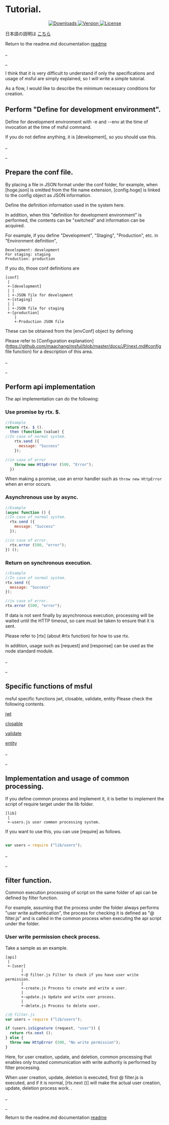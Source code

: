 # Tutorial.

<p align = "center">
  <a href="https://www.npmjs.com/package/msful"> <img src = "https://img.shields.io/npm/dt/msful.svg" alt = "Downloads"> </a>
  <a href="https://www.npmjs.com/package/msful"> <img src = "https://img.shields.io/npm/v/msful.svg" alt = "Version"> </a>
  <a href="https://www.npmjs.com/package/msful"> <img src = "https://img.shields.io/npm/l/msful.svg" alt = "License"> </a>
</p>

日本語の説明は [こちら](https://github.com/maachang/msful/blob/master/docs/JP/tutorial.md)

Return to the readme.md documentation [readme](https://github.com/maachang/msful/blob/master/README_JP.md)

_

_

I think that it is very difficult to understand if only the specifications and usage of msful are simply explained, so I will write a simple tutorial.

As a flow, I would like to describe the minimum necessary conditions for creation.

## Perform "Define for development environment".

Define for development environment with -e and --env at the time of invocation at the time of msful command.

If you do not define anything, it is [development], so you should use this.

_

_

## Prepare the conf file.

By placing a file in JSON format under the conf folder, for example, when [hoge.json] is omitted from the file name extension, [config.hoge] is linked to the config object as JSON information.

Define the definition information used in the system here.

In addition, when this "definition for development environment" is performed, the contents can be "switched" and information can be acquired.

For example, if you define "Development", "Staging", "Production", etc. in "Environment definition",

```
Development: development
For staging: staging
Production: production
```

If you do, those conf definitions are

```
[conf]
 |
 +-[development]
 | |
 | +-JSON file for development
 +-[staging]
 | |
 | +-JSON file for staging
 +-[production]
    |
    +-Production JSON file
```

These can be obtained from the [envConf] object by defining

Please refer to [Configuration explanation](https://github.com/maachang/msful/blob/master/docs/JP/next.md#config file function) for a description of this area.

_

_

## Perform api implementation

The api implementation can do the following:

### Use promise by rtx. $.

```javascript
//Example
return rtx. $ ().
  then (function (value) {
//In case of normal system.
    rtx.send ({
      message: "Success"
    });

//in case of error
    throw new HttpError (500, "Error");
  })
```

When making a promise, use an error handler such as `throw new HttpError` when an error occurs.

### Asynchronous use by async.

```javascript
//Example
(async function () {
//In case of normal system.
  rtx.send ({
    message: "Success"
  });

//in case of error.
  rtx.error (500, "error");
}) ();
```

### Return on synchronous execution.

```javascript
//Example
//In case of normal system.
rtx.send ({
  message: "Success"
});

//in case of error.
rtx.error (500, "error");
```

If data is not sent finally by asynchronous execution, processing will be waited until the HTTP timeout, so care must be taken to ensure that it is sent.

Please refer to [rtx] (about #rtx function) for how to use rtx.

In addition, usage such as [request] and [response] can be used as the node standard module.

_

_

## Specific functions of msful

msful specific functions jwt, closable, validate, entity Please check the following contents.

[jwt](https://github.com/maachang/msful/blob/master/docs/JP/base_mod.md#jwt)

[closable](https://github.com/maachang/msful/blob/master/docs/JP/base_mod.md#closable)

[validate](https://github.com/maachang/msful/blob/master/docs/JP/base_mod.md#validate)

[entity](https://github.com/maachang/msful/blob/master/docs/JP/base_mod.md#entity)

_

_

## Implementation and usage of common processing.

If you define common process and implement it, it is better to implement the script of require target under the lib folder.

```
[lib]
 |
 +-users.js user common processing system.
```

If you want to use this, you can use [require] as follows.

```javascript

var users = require ("lib/users");
```

_

_

## filter function.

Common execution processing of script on the same folder of api can be defined by filter function.

For example, assuming that the process under the folder always performs "user write authentication", the process for checking it is defined as "@ filter.js" and is called in the common process when executing the api script under the folder.

### User write permission check process.

Take a sample as an example.

```
[api]
 |
 +-[user]
       |
       +-@ filter.js Filter to check if you have user write permission.
       |
       +-create.js Process to create and write a user.
       |
       +-update.js Update and write user process.
       |
       +-delete.js Process to delete user.
```

```javascript
//@ filter.js
var users = require ("lib/users");

if (users.isSignature (request, "user")) {
  return rtx.next ();
} else {
  throw new HttpError (500, "No write permission");
}
```

Here, for user creation, update, and deletion, common processing that enables only trusted communication with write authority is performed by filter processing.

When user creation, update, deletion is executed, first @ filter.js is executed, and if it is normal, [rtx.next ()] will make the actual user creation, update, deletion process work. .

_

_

Return to the readme.md documentation [readme](https://github.com/maachang/msful/blob/master/README_JP.md)